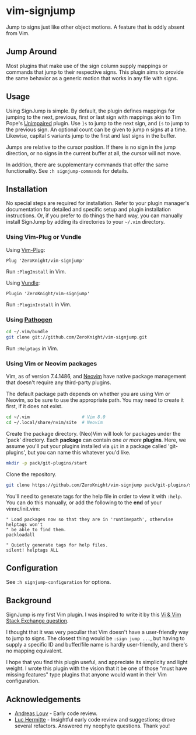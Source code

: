 vim-signjump
============

Jump to signs just like other object motions. A feature that is oddly absent from Vim.

Jump Around
-----------

Most plugins that make use of the sign column supply mappings or commands that
jump to their respective signs. This plugin aims to provide the same behavior as
a generic motion that works in any file with signs.

Usage
-----

Using SignJump is simple. By default, the plugin defines mappings for jumping to
the next, previous, first or last sign with mappings akin to Tim Pope's
[Unimpaired][1] plugin. Use `]s` to jump to the next sign, and `[s` to jump to
the previous sign. An optional count can be given to jump *n* signs at a time.
Likewise, capital `S` variants jump to the first and last signs in the buffer.

Jumps are relative to the cursor position. If there is no sign in the jump
direction, or no signs in the current buffer at all, the cursor will not move.

In addition, there are supplementary commands that offer the same functionality.
See `:h signjump-commands` for details.

Installation
------------

No special steps are required for installation. Refer to your plugin manager's
documentation for detailed and specific setup and plugin installation
instructions. Or, if you prefer to do things the hard way, you can manually
install SignJump by adding its directories to your `~/.vim` directory.

### Using Vim-Plug or Vundle

Using [Vim-Plug](https://github.com/junegunn/vim-plug):

```vim
Plug 'ZeroKnight/vim-signjump'
```

Run `:PlugInstall` in Vim.

Using [Vundle](https://github.com/VundleVim/Vundle.vim):

```vim
Plugin 'ZeroKnight/vim-signjump'
```

Run `:PluginInstall` in Vim.

### Using [Pathogen](https://github.com/tpope/vim-pathogen)

```bash
cd ~/.vim/bundle
git clone git://github.com/ZeroKnight/vim-signjump.git
```

Run `:Helptags` in Vim.

### Using Vim or Neovim packages

Vim, as of version 7.4.1486, and [Neovim][2] have native package management that
doesn't require any third-party plugins.

The default package path depends on whether you are using Vim or Neovim, so be
sure to use the appropriate path. You may need to create it first, if it does
not exist.

```bash
cd ~/.vim                    # Vim 8.0
cd ~/.local/share/nvim/site  # Neovim
```

Create the package directory. (Neo)Vim will look for packages under the 'pack'
directory. Each **package** can contain one *or more* **plugins**. Here, we
assume you'll put your plugins installed via `git` in a package called
'git-plugins', but you can name this whatever you'd like.

```bash
mkdir -p pack/git-plugins/start
```

Clone the repository.

```bash
git clone https://github.com/ZeroKnight/vim-signjump pack/git-plugins/start/vim-signjump
```

You'll need to generate tags for the help file in order to view it with `:help`.
You can do this manually, or add the following to the **end** of your
vimrc/init.vim:

```vim
" Load packages now so that they are in 'runtimepath', otherwise helptags won't
" be able to find them.
packloadall

" Quietly generate tags for help files.
silent! helptags ALL
```

Configuration
-------------

See `:h signjump-configuration` for options.

Background
----------

SignJump is my first Vim plugin. I was inspired to write it by this [Vi & Vim
Stack Exchange question][3].

I thought that it was very peculiar that Vim doesn't have a user-friendly way
to jump to signs. The closest thing would be `:sign jump ...`, but having to supply
a specific ID and buffer/file name is hardly user-friendly, and there's no
mapping equivalent.

I hope that you find this plugin useful, and appreciate its simplicity and
light weight. I wrote this plugin with the vision that it be one of those
"must have missing features" type plugins that anyone would want in their Vim
configuration.

Acknowledgements
----------------

* [Andreas Louv](https://github.com/andlrc) - Early code review.
* [Luc Hermitte](https://github.com/LucHermitte) - Insightful early code review
    and suggestions; drove several refactors. Answered my neophyte questions.
    Thank you!

[1]: https://github.com/tpope/vim-unimpaired
[2]: https://github.com/neovim/neovim
[3]: https://vi.stackexchange.com/q/15846/1452
